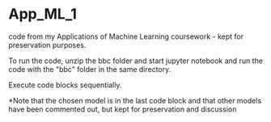 # App_ML_1
code from my Applications of Machine Learning coursework - kept for preservation purposes.


To run the code, unzip the bbc folder and start jupyter notebook and run the code with the "bbc" folder in the same directory. 

Execute code blocks sequentially.

*Note that the chosen model is in the last code block and that other models have been commented out,
 	but kept for preservation and discussion

